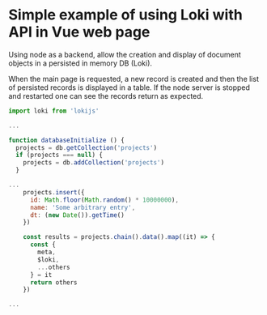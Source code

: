 # Simple example of using Loki with API in Vue web page

Using node as a backend, allow the creation and display of document objects in a persisted in memory DB (Loki).

When the main page is requested, a new record is created and then the list of persisted records is displayed in a table. If the node server is stopped and restarted one can see the records return as expected.

```javascript
import loki from 'lokijs'

...

function databaseInitialize () {
  projects = db.getCollection('projects')
  if (projects === null) {
    projects = db.addCollection('projects')
  }

...
    projects.insert({
      id: Math.floor(Math.random() * 10000000),
      name: 'Some arbitrary entry',
      dt: (new Date()).getTime()
    })

    const results = projects.chain().data().map((it) => {
      const {
        meta,
        $loki,
        ...others
      } = it
      return others
    })

...
```
